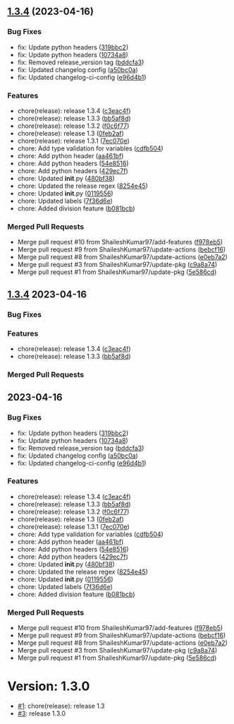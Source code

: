 [1.3.4](https://github.com/ShaileshKumar97/test-publish/compare/v1.2...v1.3.4) (2023-04-16)
---
### Bug Fixes
- fix: Update python headers ([319bbc2](https://github.com/ShaileshKumar97/test-publish/commit/319bbc276f37de0166adefbc25db74cb199a1d89))
- fix: Update python headers ([10734a8](https://github.com/ShaileshKumar97/test-publish/commit/10734a8e9b05a94498797c0da04b8fad44a6aa8f))
- fix: Removed release_version tag ([bddcfa3](https://github.com/ShaileshKumar97/test-publish/commit/bddcfa3cdd4b7a1b9e2d53443c3a7227def0f73b))
- fix: Updated changelog config ([a50bc0a](https://github.com/ShaileshKumar97/test-publish/commit/a50bc0ae62fafd0b68c95bbc5f445eaaa91c2017))
- fix: Updated changelog-ci-config ([e96d4b1](https://github.com/ShaileshKumar97/test-publish/commit/e96d4b164d72616f08edf41176bbdb6001292dc6))

### Features
- chore(release): release 1.3.4 ([c3eac4f](https://github.com/ShaileshKumar97/test-publish/commit/c3eac4f9df6c3b067e8ee39b8159bce76624ca46))
- chore(release): release 1.3.3 ([bb5af8d](https://github.com/ShaileshKumar97/test-publish/commit/bb5af8db615c4fdfc3497a8006dfdabbddbaf013))
- chore(release): release 1.3.2 ([f0c6f77](https://github.com/ShaileshKumar97/test-publish/commit/f0c6f7703ba6d1267cf894cce6a9870ce10f14c8))
- chore(release): release 1.3 ([0feb2af](https://github.com/ShaileshKumar97/test-publish/commit/0feb2af0c33e7551d98cb09721fd8e1560601d03))
- chore(release): release 1.3.1 ([7ec070e](https://github.com/ShaileshKumar97/test-publish/commit/7ec070e1677818b2cd5c1ee16a960e50c69ba159))
- chore: Add type validation for variables ([cdfb504](https://github.com/ShaileshKumar97/test-publish/commit/cdfb504bd944a01013e9ad2cacab18bb230b24b2))
- chore: Add python header ([aa461bf](https://github.com/ShaileshKumar97/test-publish/commit/aa461bf63b7e6d95b8b86e29563c2664ded7e7dd))
- chore: Add python headers ([54e8516](https://github.com/ShaileshKumar97/test-publish/commit/54e85160cb7446d448944c96a5921b45edaed278))
- chore: Add python headers ([429ec7f](https://github.com/ShaileshKumar97/test-publish/commit/429ec7ffe390041a8c0983af8e61e14874195162))
- chore: Updated __init__.py ([480bf38](https://github.com/ShaileshKumar97/test-publish/commit/480bf3840988019c6e852b2020a4f6eed11a1d6e))
- chore: Updated the release regex ([8254e45](https://github.com/ShaileshKumar97/test-publish/commit/8254e4517cb489d4cc0ea84c8e0cfac815867621))
- chore: Updated __init__.py ([0119556](https://github.com/ShaileshKumar97/test-publish/commit/01195563a5ec30f7c9a85b96360e2089a69c24d5))
- chore: Updated labels ([7f36d6e](https://github.com/ShaileshKumar97/test-publish/commit/7f36d6edd78a5bd034408c3efb4affefea1431db))
- chore: Added division feature ([b081bcb](https://github.com/ShaileshKumar97/test-publish/commit/b081bcb3767f0229b44235a37e4ef43d814dd824))

### Merged Pull Requests
- Merge pull request #10 from ShaileshKumar97/add-features ([f978eb5](https://github.com/ShaileshKumar97/test-publish/commit/f978eb5c250b01837ca1d5d264d98d6a6a515e1e))
- Merge pull request #9 from ShaileshKumar97/update-actions ([bebcf16](https://github.com/ShaileshKumar97/test-publish/commit/bebcf168abb7496d76cb5b0d732948c0b1612e33))
- Merge pull request #8 from ShaileshKumar97/update-actions ([e0eb7a2](https://github.com/ShaileshKumar97/test-publish/commit/e0eb7a29d20e72f28ad0c4fa789fc213ae3aea25))
- Merge pull request #3 from ShaileshKumar97/update-pkg ([c9a8a74](https://github.com/ShaileshKumar97/test-publish/commit/c9a8a749967e7d937805373771435b9c278ca5b5))
- Merge pull request #1 from ShaileshKumar97/update-pkg ([5e586cd](https://github.com/ShaileshKumar97/test-publish/commit/5e586cd9a4c120e2187f1f7bdd5de354879fb342))

[1.3.4](https://github.com/ShaileshKumar97/test-publish/compare/v1.3.2...v1.3.4) 2023-04-16
---
### Bug Fixes

### Features
- chore(release): release 1.3.4 ([c3eac4f](https://github.com/ShaileshKumar97/test-publish/commit/c3eac4f9df6c3b067e8ee39b8159bce76624ca46))
- chore(release): release 1.3.3 ([bb5af8d](https://github.com/ShaileshKumar97/test-publish/commit/bb5af8db615c4fdfc3497a8006dfdabbddbaf013))

### Merged Pull Requests
2023-04-16
---
### Bug Fixes
- fix: Update python headers ([319bbc2](https://github.com/ShaileshKumar97/test-publish/commit/319bbc276f37de0166adefbc25db74cb199a1d89))
- fix: Update python headers ([10734a8](https://github.com/ShaileshKumar97/test-publish/commit/10734a8e9b05a94498797c0da04b8fad44a6aa8f))
- fix: Removed release_version tag ([bddcfa3](https://github.com/ShaileshKumar97/test-publish/commit/bddcfa3cdd4b7a1b9e2d53443c3a7227def0f73b))
- fix: Updated changelog config ([a50bc0a](https://github.com/ShaileshKumar97/test-publish/commit/a50bc0ae62fafd0b68c95bbc5f445eaaa91c2017))
- fix: Updated changelog-ci-config ([e96d4b1](https://github.com/ShaileshKumar97/test-publish/commit/e96d4b164d72616f08edf41176bbdb6001292dc6))

### Features
- chore(release): release 1.3.4 ([c3eac4f](https://github.com/ShaileshKumar97/test-publish/commit/c3eac4f9df6c3b067e8ee39b8159bce76624ca46))
- chore(release): release 1.3.3 ([bb5af8d](https://github.com/ShaileshKumar97/test-publish/commit/bb5af8db615c4fdfc3497a8006dfdabbddbaf013))
- chore(release): release 1.3.2 ([f0c6f77](https://github.com/ShaileshKumar97/test-publish/commit/f0c6f7703ba6d1267cf894cce6a9870ce10f14c8))
- chore(release): release 1.3 ([0feb2af](https://github.com/ShaileshKumar97/test-publish/commit/0feb2af0c33e7551d98cb09721fd8e1560601d03))
- chore(release): release 1.3.1 ([7ec070e](https://github.com/ShaileshKumar97/test-publish/commit/7ec070e1677818b2cd5c1ee16a960e50c69ba159))
- chore: Add type validation for variables ([cdfb504](https://github.com/ShaileshKumar97/test-publish/commit/cdfb504bd944a01013e9ad2cacab18bb230b24b2))
- chore: Add python header ([aa461bf](https://github.com/ShaileshKumar97/test-publish/commit/aa461bf63b7e6d95b8b86e29563c2664ded7e7dd))
- chore: Add python headers ([54e8516](https://github.com/ShaileshKumar97/test-publish/commit/54e85160cb7446d448944c96a5921b45edaed278))
- chore: Add python headers ([429ec7f](https://github.com/ShaileshKumar97/test-publish/commit/429ec7ffe390041a8c0983af8e61e14874195162))
- chore: Updated __init__.py ([480bf38](https://github.com/ShaileshKumar97/test-publish/commit/480bf3840988019c6e852b2020a4f6eed11a1d6e))
- chore: Updated the release regex ([8254e45](https://github.com/ShaileshKumar97/test-publish/commit/8254e4517cb489d4cc0ea84c8e0cfac815867621))
- chore: Updated __init__.py ([0119556](https://github.com/ShaileshKumar97/test-publish/commit/01195563a5ec30f7c9a85b96360e2089a69c24d5))
- chore: Updated labels ([7f36d6e](https://github.com/ShaileshKumar97/test-publish/commit/7f36d6edd78a5bd034408c3efb4affefea1431db))
- chore: Added division feature ([b081bcb](https://github.com/ShaileshKumar97/test-publish/commit/b081bcb3767f0229b44235a37e4ef43d814dd824))

### Merged Pull Requests
- Merge pull request #10 from ShaileshKumar97/add-features ([f978eb5](https://github.com/ShaileshKumar97/test-publish/commit/f978eb5c250b01837ca1d5d264d98d6a6a515e1e))
- Merge pull request #9 from ShaileshKumar97/update-actions ([bebcf16](https://github.com/ShaileshKumar97/test-publish/commit/bebcf168abb7496d76cb5b0d732948c0b1612e33))
- Merge pull request #8 from ShaileshKumar97/update-actions ([e0eb7a2](https://github.com/ShaileshKumar97/test-publish/commit/e0eb7a29d20e72f28ad0c4fa789fc213ae3aea25))
- Merge pull request #3 from ShaileshKumar97/update-pkg ([c9a8a74](https://github.com/ShaileshKumar97/test-publish/commit/c9a8a749967e7d937805373771435b9c278ca5b5))
- Merge pull request #1 from ShaileshKumar97/update-pkg ([5e586cd](https://github.com/ShaileshKumar97/test-publish/commit/5e586cd9a4c120e2187f1f7bdd5de354879fb342))
# Version: 1.3.0

* [#1](https://github.com/ShaileshKumar97/test-publish/pull/1): chore(release): release 1.3
* [#3](https://github.com/ShaileshKumar97/test-publish/pull/3): release 1.3.0
